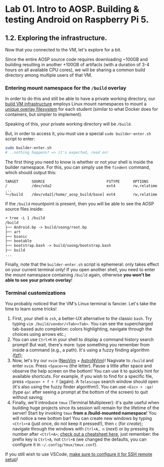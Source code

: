 # Lab 01. Intro to AOSP. Building & testing Android on Raspberry Pi 5.

## 1.2. Exploring the infrastructure.

Now that you connected to the VM, let's explore for a bit.

Since the entire AOSP source code requires downloading ~100GB and building
resulting in another +100GB of artifacts (with a duration of 3-4 hours on all
available CPU cores), we will be sharing a common build directory among multiple
users of that VM.

### Entering mount namespace for the `/build` overlay

In order to do this and still be able to have a private working directory, our
[build VM infrastructure](https://github.com/cs-pub-ro/AOSP-RPI-builder) employs
Linux mount namespaces to mount a
[unique overlay filesystem](https://docs.kernel.org/filesystems/overlayfs.html)
for each student (similar to what Docker does for containers, but simpler to
implement).

Speaking of this, your private working directory will be `/build`.

But, in order to access it, you must use a special `sudo builder-enter.sh`
script to enter:

```sh
sudo builder-enter.sh
# ..nothing happens? => it's expected, read on!
```

The first thing you need to know is whether or not your shell is inside the
builder namespace. For this, you can simply use the `findmnt` command, which
should output this:

```text
TARGET      SOURCE                            FSTYPE      OPTIONS
/           /dev/vda2                         ext4        rw,relatime
...
└─/build    /dev/vda2[/home/_aosp_build/base] ext4        rw,relatime
```

If the `/build` mountpoint is present, then you will be able to see the AOSP
source files inside:

```txt
➜ tree -L 1 /build
/build
├── Android.bp -> build/soong/root.bp
├── art
├── bionic
├── bootable
├── bootstrap.bash -> build/soong/bootstrap.bash
├── build
...
```

Finally, note that the `builder-enter.sh` script is ephemeral: only takes effect
on your current terminal only! If you open another shell, you need to enter the
mount namespace containing `/build` again, otherwise **you won't be able to see
your private overlay**!

### Terminal customizations

You probably noticed that the VM's Linux terminal is fancier. Let's take the
time to learn some tricks!

1. First, your shell is `zsh`, a better-UX alternative to the classic `bash`.
   Try typing `vim /build/vendor/<Tab><Tab>`. You can see the supercharged
   tab-based auto completion: colors highlighting, navigate through the choices
   using arrows etc.;
2. You can use `Ctrl+R` in your shell to display a command history search
   prompt! But wait, there's more: type something you remember from inside a
   command (e.g., a path). It's using a fuzzy finding algorithm
   ([fzf](https://github.com/junegunn/fzf));
3. Now, let's try our `nvim` ([NeoVim](https://neovim.io/) +
   [AstroNVim](https://astronvim.com/))! Nagivate to `/build` and enter `nvim`.
   Press `<Space>+o` (the letter). Pause a little after space and observe the
   help screen on the bottom! You can use it to quickly hint for available
   shortcuts. For example, if you wish to find for a specific file, press
   `<Space> + f + f` (again). A `Telescope` search window should open (it's also
   using the fuzzy finder algorithm!). You can use `<Esc> + :qa!` (type `qa!`
   after seeing a prompt at the bottom of the screen) to quit without saving;
4. Finally, we'll introduce `tmux` (Terminal Multiplexer): it's quite useful
   when building huge projects since its session will remain for the lifetime of
   the server! Start by invoking `tmux` **from a /build-mounted namespace**! You
   will notice a new bottom bar! You can create new windows by typing `<Ctrl>+A`
   (just once, do not keep it pressed!), then `c` (for _create_); navigate
   through the windows with `Ctrl+A, n` (_next_) or by pressing its number after
   `<Ctrl+A>`; [check out a cheatsheet here](https://tmuxcheatsheet.com/), just
   remember: the prefix key is `Ctrl+A`, not `Ctrl+B` (we changed the defaults,
   you can configure it in `~/.config/tmux/tmux.conf`).

If you still wish to use VSCode,
[make sure to configure it for SSH remote setup](https://code.visualstudio.com/docs/remote/ssh)!
